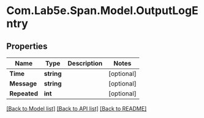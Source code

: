 # Com.Lab5e.Span.Model.OutputLogEntry

## Properties

Name | Type | Description | Notes
------------ | ------------- | ------------- | -------------
**Time** | **string** |  | [optional] 
**Message** | **string** |  | [optional] 
**Repeated** | **int** |  | [optional] 

[[Back to Model list]](../README.md#documentation-for-models) [[Back to API list]](../README.md#documentation-for-api-endpoints) [[Back to README]](../README.md)


